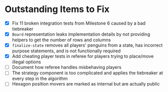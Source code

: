 # Outstanding Items to Fix
- [x] Fix 11 broken integration tests from Milestone 6 caused by a bad tiebreaker
- [x] `Board` representation leaks implementation details by not providing helpers to get the number of rows and columns
- [x] `finalize-state` removes all players' penguins from a state, has incorrect purpose statements, and is not functionally required
- [x] Add cheating player tests in referee for players trying to place/move illegal options
- [ ] Document how referee handles misbehaving players
- [ ] The strategy component is too complicated and applies the tiebreaker at every step in the algorithm
- [ ] Hexagon position movers are marked as internal but are actually public
